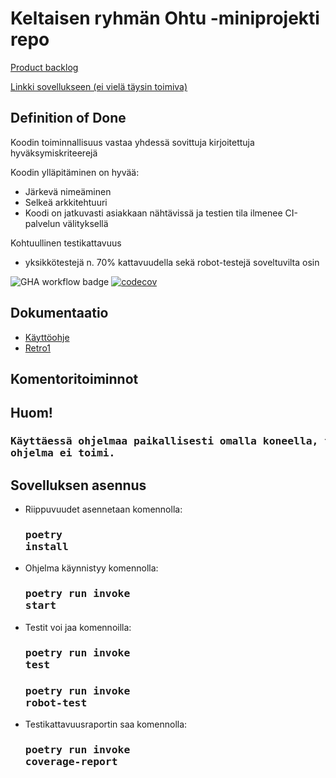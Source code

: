 # Keltaisen ryhmän Ohtu -miniprojekti repo

[Product backlog](https://docs.google.com/spreadsheets/d/e/2PACX-1vTBRvMHFcpm47yrNZhur4q50_rPGXJ9hRW-U_Ia8FFg1hVNZNbn1Q6GyrQVcuvJ6rLPPdnbpsfF2DFl/pubhtml)

[Linkki sovellukseen (ei vielä täysin toimiva)](https://ohtu-references.fly.dev/)
 
## Definition of Done

Koodin toiminnallisuus vastaa yhdessä sovittuja kirjoitettuja hyväksymiskriteerejä

Koodin ylläpitäminen on hyvää:
- Järkevä nimeäminen
- Selkeä arkkitehtuuri
- Koodi on jatkuvasti asiakkaan nähtävissä ja testien tila ilmenee CI-palvelun välityksellä

Kohtuullinen testikattavuus
- yksikkötestejä n. 70% kattavuudella sekä robot-testejä soveltuvilta osin
 
![GHA workflow badge](https://github.com/roosahut/ohtu-miniprojekti/workflows/CI/badge.svg)
[![codecov](https://codecov.io/gh/roosahut/ohtu-miniprojekti/branch/master/graph/badge.svg?token=Um66kxj2Ox)](https://codecov.io/gh/roosahut/ohtu-miniprojekti)

## Dokumentaatio
- [Käyttöohje](https://github.com/roosahut/ohtu-miniprojekti/blob/master/documentation/instructions.md)<br>
- [Retro1](https://github.com/roosahut/ohtu-miniprojekti/blob/master/documentation/retro1.md)<br>

## Komentoritoiminnot
<h2>Huom!</h2> 
<h3><pre>Käyttäessä ohjelmaa paikallisesti omalla koneella, tulee tietokannan osoite määritellä .env-ympäristömuuttujaan, muuten
ohjelma ei toimi.</pre></h3>

## Sovelluksen asennus
- Riippuvuudet asennetaan komennolla: <h3><pre>poetry install</pre></h3>

- Ohjelma käynnistyy komennolla: <h3><pre>poetry run invoke start</pre></h3>
- Testit voi jaa komennoilla: <h3><pre>poetry run invoke test</pre></h3> <h3><pre>poetry run invoke robot-test</pre></h3>
- Testikattavuusraportin saa komennolla: <h3><pre>poetry run invoke coverage-report</pre></h3>
